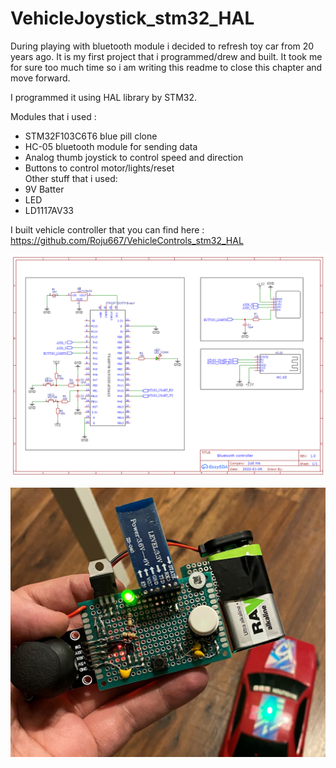 # VehicleJoystick_stm32_HAL

During playing with bluetooth module i decided to refresh toy car from 20 years ago. It is my first project that i programmed/drew and built. It took me for sure too much time so i am writing this readme to close this chapter and move forward.

I programmed it using HAL library by STM32.

Modules that i used :

- STM32F103C6T6 blue pill clone
- HC-05 bluetooth module for sending data
- Analog thumb joystick to control speed and direction
- Buttons to control motor/lights/reset  
Other stuff that i used:
- 9V Batter
- LED
- LD1117AV33

I built vehicle controller that you can find here : https://github.com/Roju667/VehicleControls_stm32_HAL

![alt text](https://github.com/Roju667/VehicleJoystick_stm32_HAL/blob/main/Schematic_Bluetoothcontroller_2022-01-06.png?raw=true)

![alt text](https://github.com/Roju667/VehicleJoystick_stm32_HAL/blob/main/IMG_6702.JPG?raw=true)


